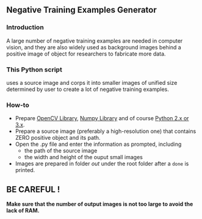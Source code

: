 ## Negative Training Examples Generator

### Introduction 
A large number of negative training examples are needed in computer vision, and they are also widely used as background images behind a positive image of object for researchers to fabricate more data.

### This Python script
uses a source image and corps it into smaller images of unified size determined by user to create a lot of negative training examples.

### How-to 
* Prepare [OpenCV Library](http://opencv.org/downloads.html), [Numpy Library](http://www.numpy.org/) and of course [Python 2.x or 3.x](https://www.python.org/downloads/).
* Prepare a source image (preferably a high-resolution one) that contains ZERO positive object and its path.
* Open the .py file and enter the information as prompted, including 
    * the path of the source image
    * the width and height of the ouput small images
* Images are prepared in folder *out* under the root folder after a `done` is printed. 

## BE CAREFUL !
**Make sure that the number of output images is not too large to avoid the lack of RAM.**